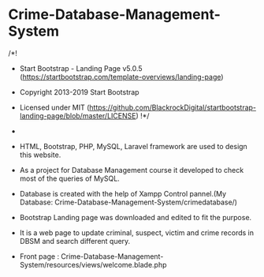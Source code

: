 
# Crime-Database-Management-System

/*!
 * Start Bootstrap - Landing Page v5.0.5 (https://startbootstrap.com/template-overviews/landing-page)
 * Copyright 2013-2019 Start Bootstrap
 * Licensed under MIT (https://github.com/BlackrockDigital/startbootstrap-landing-page/blob/master/LICENSE)
 !*/
 
* 
* HTML, Bootstrap, PHP, MySQL, Laravel framework are used to design this website.
* As a project for Database Management course it developed to check most of the queries of MySQL.
* Database is created with the help of Xampp Control pannel.(My Database: Crime-Database-Management-System/crimedatabase/)
* Bootstrap Landing page was downloaded and edited to fit the purpose.
* It is a web page to update criminal, suspect, victim and crime records in DBSM and search different query.
* Front page :  Crime-Database-Management-System/resources/views/welcome.blade.php
